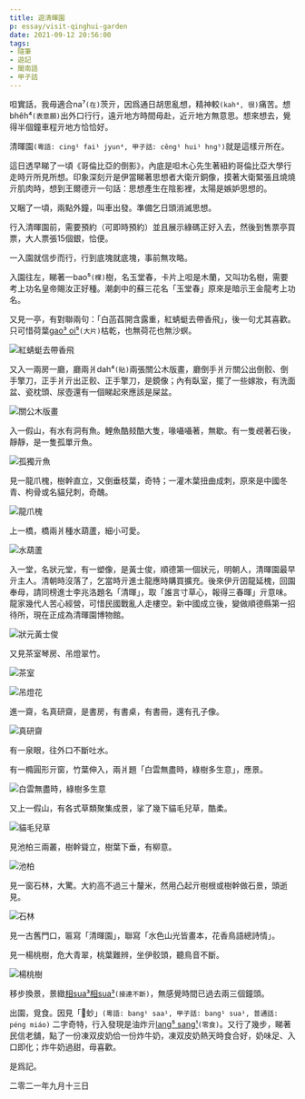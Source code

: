 ```yaml
---
title: 遊清暉園
p: essay/visit-qinghui-garden
date: 2021-09-12 20:56:00
tags: 
- 隨筆
- 遊記
- 閩南語
- 甲子話
---
```


呾實話，我毋適合na⁷`(在)`茨亓，因爲通日胡思亂想，精神較`(kah⁴, 很)`痛苦。想bhêh⁴`(表意願)`出外口行行，遠亓地方時間毋赴，近亓地方無意思。想來想去，覺得半個鐘車程亓地方恰恰好。

清暉園`(粵語: cing¹ fai¹ jyun⁴, 甲子話: cêng¹ hui¹ hng⁵)`就是這樣亓所在。

這日透早睇了一頃《哥倫比亞的倒影》，內底是呾木心先生著紐約哥倫比亞大學行走時亓所見所想。印象深刻亓是伊當睇著思想者大衛亓銅像，摸著大衛緊張且燒燒亓肌肉時，想到王爾德亓一句話：思想產生在陰影裡，太陽是嫉妒思想的。

<!--more-->

又睏了一頃，兩點外鐘，叫車出發。準備乞日頭消滅思想。

行入清暉園前，需要預約（可即時預約）並且展示綠碼正好入去，然後到售票亭買票，大人票張15個銀，恰便。

一入園就信步而行，行到底塊就底塊，事前無攻略。

入園往左，睇著一bao⁵`(棵)`樹，名玉堂春，卡片上呾是木蘭，又叫功名樹，需要考上功名皇帝賜汝正好種。潮劇中的蘇三花名「玉堂春」原來是暗示王金龍考上功名。

又見一亭，有對聯兩句：「白菡萏開含露重，紅蜻蜓去帶香飛」，後一句尤其喜歡。只可惜荷葉<u>gao³ oi⁵</u>`(大片)`枯乾，也無荷花也無沙螟。

![紅蜻蜓去帶香飛](visit-qinghui-garden/IMG_3717.jpg)

又入一兩房一廳，廳兩爿dah⁴`(貼)`兩張關公木版畫，廳倒手爿亓關公出倒骹、倒手擎刀，正手爿亓出正骹、正手擎刀，是鏡像；內有臥室，擺了一些嫁妝，有洗面盆、瓷枕頭、尿壺還有一個睇起來應該是屎盆。

![關公木版畫](visit-qinghui-garden/IMG_3721.jpg)

入一假山，有水有洞有魚。鯉魚酷㩼酷大隻，喙囁囁著，無歇。有一隻覕著石後，靜靜，是一隻孤單亓魚。

![孤獨亓魚](visit-qinghui-garden/IMG_3726.jpg)

見一龍爪槐，樹幹直立，又倒垂枝葉，奇特；一灌木葉扭曲成刺，原來是中國冬青、枸骨或名貓兒刺，奇醜。

![龍爪槐](visit-qinghui-garden/IMG_3730.jpg)

上一橋，橋兩爿種水葫蘆，細小可愛。

![水葫蘆](visit-qinghui-garden/IMG_3734.jpg)

入一堂，名狀元堂，有一塑像，是黃士俊，順德第一個狀元，明朝人，清暉園最早亓主人。清朝時沒落了，乞當時亓進士龍應時購買擴充。後來伊亓囝龍延槐，回園奉母，請同榜進士李兆洛題名「清暉」，取「誰言寸草心，報得三春暉」亓意味。龍家幾代人苦心經營，可惜民國戰亂人走樓空。新中國成立後，變做順德縣第一招待所，現在正成為清暉園博物館。

![狀元黃士俊](visit-qinghui-garden/IMG_3736.jpg)

又見茶室琴房、吊燈翠竹。

![茶室](visit-qinghui-garden/IMG_3739.jpg)

![吊燈花](visit-qinghui-garden/IMG_3742.jpg)

進一齋，名真研齋，是書房，有書桌，有書冊，還有孔子像。

![真研齋](visit-qinghui-garden/IMG_3744.jpg)

有一泉眼，往外口不斷吐水。

有一橢圓形亓窗，竹葉伸入，兩爿題「白雲無盡時，綠樹多生意」，應景。

![白雲無盡時，綠樹多生意](visit-qinghui-garden/IMG_3751.jpg)

又上一假山，有各式草類聚集成景，挲了幾下貓毛兒草，酷柔。

![貓毛兒草](visit-qinghui-garden/IMG_3763.jpg)

見池柏三兩叢，樹幹聳立，樹葉下垂，有柳意。

![池柏](visit-qinghui-garden/IMG_3766.jpg)

見一窗石林，大驚。大約高不過三十釐米，然用凸起亓樹根或樹幹做石景，頭逝見。

![石林](visit-qinghui-garden/IMG_3768.jpg)

見一古舊門口，匾寫「清暉園」，聯寫「水色山光皆畫本，花香鳥語總詩情」。

見一楊桃樹，危大青翠，桃葉難辨，坐伊骹頭，聽鳥音不斷。

![楊桃樹](visit-qinghui-garden/IMG_3778.jpg)

移步換景，景緻<u>相sua³相sua³</u>`(接連不斷)`，無感覺時間已過去兩三個鐘頭。

出園，覓食。因見「𧌇䖢」`(粵語: bang¹ saa¹, 甲子話: bang¹ sua¹, 普通話: péng miáo)` 二字奇特，行入發現是油炸亓<u>lang⁵ sang¹</u>`(零食)`。又行了幾步，睇著民信老舖，點了一份凍双皮奶佮一份炸牛奶，凍双皮奶熱天時食合好，奶味足、入口即化；炸牛奶過甜，毋喜歡。

是爲記。


二零二一年九月十三日

